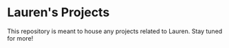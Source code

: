 # Lauren's Projects

This repository is meant to house any projects related to Lauren. Stay tuned for more!